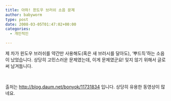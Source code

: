 ```yaml
---
title: 아하! 윈도우 브러쉬 소음 문제
author: babyworm
type: post
date: 2008-03-05T01:47:02+00:00
categories:
  - 개인적인

---
```

제 차가 윈도우 브러쉬를 약간만 사용해도(혹은 새 브러시를 달아도), ‘뿌드득’하는 소음이 났었습니다. 상당히 고민스러운 문제였는데, 이게 문제였군요! 잊지 않기 위해서 글로써 남겨둡니다.<br>
  
 

출처는 <http://blog.daum.net/bonyok/11731834> 입니다. 상당히 유용한 동영상이 많네요.

 

 
